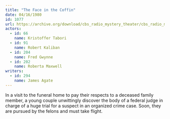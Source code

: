 ```yaml
---
title: "The Face in the Coffin"
date: 04/16/1980
id: 1077
url: https://archive.org/download/cbs_radio_mystery_theater/cbs_radio_mystery_theater-1051-1100.zip/cbs_radio_mystery_theater-1051-1100%2Fcbsrmt_1077_the_face_in_the_coffin.mp3
actors:  
  - id: 66
    name: Kristoffer Tabori  
  - id: 91
    name: Robert Kaliban  
  - id: 204
    name: Fred Gwynne  
  - id: 202
    name: Roberta Maxwell
writers:  
  - id: 294
    name: James Agate
---
```

In a visit to the funeral home to pay their respects to a deceased family member, a young couple unwittingly discover the body of a federal judge in charge of a huge trial for a suspect in an organized crime case. Soon, they are pursued by the felons and must take flight.